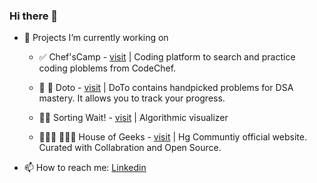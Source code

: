 ### Hi there 👋
- 🔭 Projects I’m currently working on

    - ✅ Chef'sCamp - [visit](https://chefscamp.tech) | Coding platform to search and practice coding ploblems from CodeChef.
    
    - 🤜 🤛 Doto - [visit](https://dotodsa.netlify.app) | DoTo contains handpicked problems for DSA 
        mastery. It allows you to track your progress.

    - 👌🏼 Sorting Wait! - [visit](https://ankiiitraj.github.io/sorting-wait) | Algorithmic visualizer

    - 👨🏽‍💻 👩🏽‍💻 House of Geeks - [visit](https://houseofgeeks.netlify.app) | Hg Communtiy official website. Curated with Collabration and Open Source.
        
- 📫 How to reach me: [Linkedin](https://linkedin.com/in/ankiiitraj)
